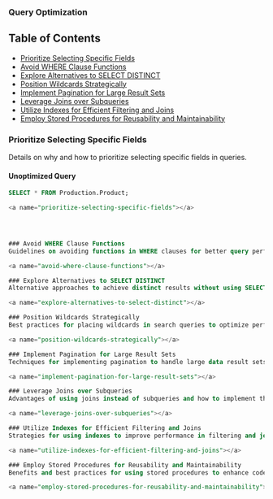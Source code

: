 ### Query Optimization

## Table of Contents
- [Prioritize Selecting Specific Fields](#prioritize-selecting-specific-fields)
- [Avoid WHERE Clause Functions](#avoid-where-clause-functions)
- [Explore Alternatives to SELECT DISTINCT](#explore-alternatives-to-select-distinct)
- [Position Wildcards Strategically](#position-wildcards-strategically)
- [Implement Pagination for Large Result Sets](#implement-pagination-for-large-result-sets)
- [Leverage Joins over Subqueries](#leverage-joins-over-subqueries)
- [Utilize Indexes for Efficient Filtering and Joins](#utilize-indexes-for-efficient-filtering-and-joins)
- [Employ Stored Procedures for Reusability and Maintainability](#employ-stored-procedures-for-reusability-and-maintainability)


### Prioritize Selecting Specific Fields

Details on why and how to prioritize selecting specific fields in queries.

#### Unoptimized Query

```sql
SELECT * FROM Production.Product;

<a name="prioritize-selecting-specific-fields"></a>




### Avoid WHERE Clause Functions
Guidelines on avoiding functions in WHERE clauses for better query performance.

<a name="avoid-where-clause-functions"></a>

### Explore Alternatives to SELECT DISTINCT
Alternative approaches to achieve distinct results without using SELECT DISTINCT.

<a name="explore-alternatives-to-select-distinct"></a>

### Position Wildcards Strategically
Best practices for placing wildcards in search queries to optimize performance.

<a name="position-wildcards-strategically"></a>

### Implement Pagination for Large Result Sets
Techniques for implementing pagination to handle large data result sets efficiently.

<a name="implement-pagination-for-large-result-sets"></a>

### Leverage Joins over Subqueries
Advantages of using joins instead of subqueries and how to implement them effectively.

<a name="leverage-joins-over-subqueries"></a>

### Utilize Indexes for Efficient Filtering and Joins
Strategies for using indexes to improve performance in filtering and join operations.

<a name="utilize-indexes-for-efficient-filtering-and-joins"></a>

### Employ Stored Procedures for Reusability and Maintainability
Benefits and best practices for using stored procedures to enhance code reusability and maintainability.

<a name="employ-stored-procedures-for-reusability-and-maintainability"></a>
   
